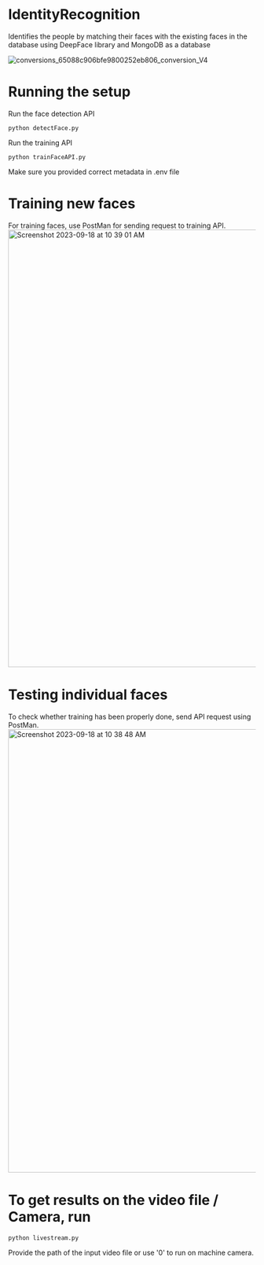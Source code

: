 

# IdentityRecognition
Identifies the people by matching their faces with the existing faces in the database using DeepFace library and MongoDB as a database

![conversions_65088c906bfe9800252eb806_conversion_V4](https://github.com/skp-1997/IdentityRecognition/assets/97504177/fcc628c9-c78a-49fc-8d5c-6d8aa85cda23)


# Running the setup

Run the face detection API

```
python detectFace.py
```
Run the training API
```
python trainFaceAPI.py
```

Make sure you provided correct metadata in .env file

# Training new faces

For training faces, use PostMan for sending request to training API.
<img width="888" alt="Screenshot 2023-09-18 at 10 39 01 AM" src="https://github.com/skp-1997/IdentityRecognition/assets/97504177/49314d61-a141-4709-a2df-0fe14958b4b1">


# Testing individual faces

To check whether training has been properly done, send API request using PostMan.
<img width="900" alt="Screenshot 2023-09-18 at 10 38 48 AM" src="https://github.com/skp-1997/IdentityRecognition/assets/97504177/d233fa62-57b1-4b06-b30f-ff4db8f9e7b8">


# To get results on the video file / Camera, run 

```
python livestream.py
```
Provide the path of the input video file or use '0' to run on machine camera.







